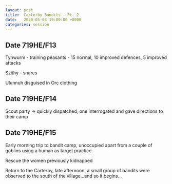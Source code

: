 ```yaml
---
layout: post
title:  Carterby Bandits - Pt. 2
date:   2020-05-03 19:00:00 +0000
categories: session
---
```


## Date 719HE/F13

Tynwurm - training peasants  - 15 normal, 10 improved defences, 5 improved attacks

Szithy - snares

Ulunnuh disguised in Orc clothing

## Date 719HE/F14

Scout party => quickly dispatched, one interrogated and gave directions to their camp

## Date 719HE/F15

Early morning trip to bandit camp, unoccupied apart from a couple of goblins using a human as target practice.

Rescue the women previously kidnapped

Return to the Carterby, late afternoon, a small group of bandits were observed to the south of the village...and so it begins...
